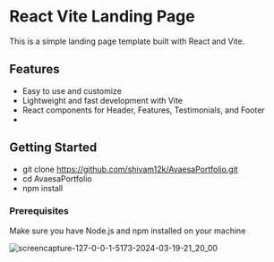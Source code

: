 # React Vite Landing Page

This is a simple landing page template built with React and Vite.

## Features

- Easy to use and customize
- Lightweight and fast development with Vite
- React components for Header, Features, Testimonials, and Footer
- 
## Getting Started

 - git clone https://github.com/shivam12k/AvaesaPortfolio.git
 - cd AvaesaPortfolio
 - npm install
### Prerequisites

Make sure you have Node.js and npm installed on your machine

![screencapture-127-0-0-1-5173-2024-03-19-21_20_00](https://github.com/shivam12k/AvaesaPortfolio/assets/63141401/ace35e2d-8741-4e27-a0ea-44057fb52586)


